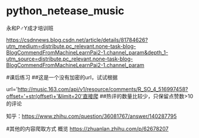 # python_netease_music
永和P♂Y成才培训班

https://csdnnews.blog.csdn.net/article/details/81784626?utm_medium=distribute.pc_relevant.none-task-blog-BlogCommendFromMachineLearnPai2-1.channel_param&depth_1-utm_source=distribute.pc_relevant.none-task-blog-BlogCommendFromMachineLearnPai2-1.channel_param

#课后练习
##这是一个没有加密的url，试试根据

url='http://music.163.com/api/v1/resource/comments/R_SO_4_516997458?offset='+str(offset)+'&limit=20'直接爬
##热评的数量比较少，只保留点赞数>10的评论

知乎：https://www.zhihu.com/question/36081767/answer/140287795

#其他的内容爬取方式 概览
https://zhuanlan.zhihu.com/p/62678207